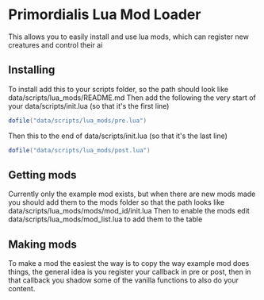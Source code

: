 # Primordialis Lua Mod Loader
This allows you to easily install and use lua mods, which can register new creatures and control their ai
## Installing
To install add this to your scripts folder, so the path should look like data/scripts/lua_mods/README.md
Then add the following the very start of your data/scripts/init.lua (so that it's the first line)
```lua
dofile("data/scripts/lua_mods/pre.lua")
```
Then this to the end of data/scripts/init.lua (so that it's the last line)
```lua
dofile("data/scripts/lua_mods/post.lua")
```
## Getting mods
Currently only the example mod exists, but when there are new mods made you should add them to the mods folder so that the path looks like data/scripts/lua_mods/mods/mod_id/init.lua
Then to enable the mods edit data/scripts/lua_mods/mod_list.lua to add them to the table
## Making mods
To make a mod the easiest the way is to copy the way example mod does things, the general idea is you register your callback in pre or post, then in that callback you shadow some of the vanilla functions to also do your content.
